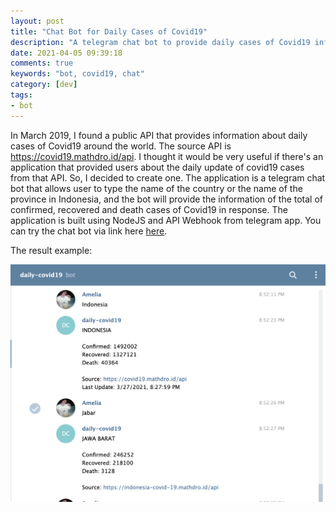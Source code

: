 ```yaml
---
layout: post
title: "Chat Bot for Daily Cases of Covid19"
description: "A telegram chat bot to provide daily cases of Covid19 information around the world, especially in Indonesia"
date: 2021-04-05 09:39:18
comments: true
keywords: "bot, covid19, chat"
category: [dev]
tags:
- bot
---
```


In March 2019, I found a public API that provides information about daily cases of Covid19 around the world. The source API is <a href="https://covid19.mathdro.id/api" target="_top">https://covid19.mathdro.id/api</a>. I thought it would be very useful if there's an application that provided users about the daily update of covid19 cases from that API. So, I decided to create one. The application is a telegram chat bot that allows user to type the name of the country or the name of the province in Indonesia, and the bot will provide the information of the total of confirmed, recovered and death cases of Covid19 in response. The application is built using NodeJS and API Webhook from telegram app. You can try the chat bot via link here <a href="https://t.me/test_covid19news_bot" target="_top">here</a>. 

The result example:

![](../assets/img/ss-1-chatbot.png)
